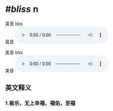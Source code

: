 # ***\#bliss*** n
英音 blɪs  
英音
<audio src="./media/bliss1_AAC.aac" controls="controls"></audio>

美音 blɪs  
美音
<audio src="./media/bliss2_AAC.aac" controls="controls"></audio>



  

英文释义
---
### 1.**极乐，无上幸福，福佑，至福**  


